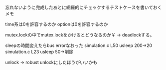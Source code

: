 忘れないように完成したあとに網羅的にチェックするテストケースを書いておくメモ

time系は0を許容するのか
optionは0を許容するのか

mutex.lockの中でmutex.lockをかけるとどうなるのか￥
→ deadlockする。

sleepの時間変えたらbus errorなおった
simulation.c L50 usleep 200→20
simulation.c L23 usleep 50→削除

unlock → robust unlockにしたほうがいいかも
